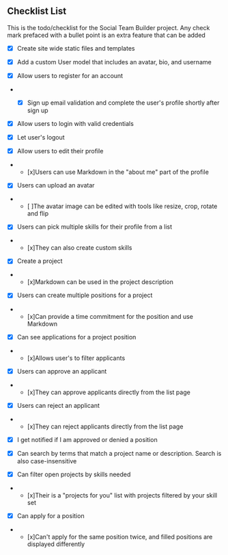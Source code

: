 ## Checklist List

This is the todo/checklist for the Social Team Builder project. Any check mark
prefaced with a bullet point is an extra feature that can be added

- [x] Create site wide static files and templates

- [x] Add a custom User model that includes an avatar, bio, and username

- [x] Allow users to register for an account
* - [x] Sign up email validation and complete the user's profile shortly
after sign up


- [x] Allow users to login with valid credentials

- [x] Let user's logout

- [x] Allow users to edit their profile
* - [x]Users can use Markdown in the "about me" part of the profile


- [x] Users can upload an avatar
* - [ ]The avatar image can be edited with tools like resize, crop, rotate and flip


- [x] Users can pick multiple skills for their profile from a list
* - [x]They can also create custom skills


- [x] Create a project
* - [x]Markdown can be used in the project description


- [x] Users can create multiple positions for a project
* - [x]Can provide a time commitment for the position and use Markdown


- [x] Can see applications for a project position
* - [x]Allows user's to filter applicants


- [x] Users can approve an applicant
* - [x]They can approve applicants directly from the list page


- [x] Users can reject an applicant
* - [x]They can reject applicants directly from the list page


- [x] I get notified if I am approved or denied a position

- [x] Can search by terms that match a project name or description. Search is also case-insensitive

- [x] Can filter open projects by skills needed
* - [x]Their is a "projects for you" list with projects filtered by your skill set


- [x] Can apply for a position
* - [x]Can't apply for the same position twice, and filled positions are
displayed differently